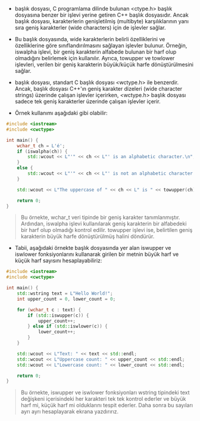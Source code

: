 - <cwctype> başlık dosyası, C programlama dilinde bulunan <ctype.h> başlık dosyasına benzer bir işlevi yerine getiren C++ başlık dosyasıdır. Ancak <cwctype> başlık dosyası, karakterlerin genişletilmiş (multibyte) karşılıklarının yanı sıra geniş karakterler (wide characters) için de işlevler sağlar.

- Bu başlık dosyasında, wide karakterlerin belirli özelliklerini ve özelliklerine göre sınıflandırılmasını sağlayan işlevler bulunur. Örneğin, iswalpha işlevi, bir geniş karakterin alfabede bulunan bir harf olup olmadığını belirlemek için kullanılır. Ayrıca, towupper ve towlower işlevleri, verilen bir geniş karakterin büyük/küçük harfe dönüştürülmesini sağlar.

- <cwctype> başlık dosyası, standart C başlık dosyası <wctype.h> ile benzerdir. Ancak, <cwctype> başlık dosyası C++'ın geniş karakter dizeleri (wide character strings) üzerinde çalışan işlevler içerirken, <wctype.h> başlık dosyası sadece tek geniş karakterler üzerinde çalışan işlevler içerir.

- Örnek kullanımı aşağıdaki gibi olabilir:

```CPP
#include <iostream>
#include <cwctype>

int main() {
    wchar_t ch = L'é';
    if (iswalpha(ch)) {
        std::wcout << L"'" << ch << L"' is an alphabetic character.\n";
    }
    else {
        std::wcout << L"'" << ch << L"' is not an alphabetic character.\n";
    }

    std::wcout << L"The uppercase of " << ch << L" is " << towupper(ch) << L".\n";

    return 0;
}

```

> Bu örnekte, wchar_t veri tipinde bir geniş karakter tanımlanmıştır. Ardından, iswalpha işlevi kullanılarak geniş karakterin bir alfabedeki bir harf olup olmadığı kontrol edilir. towupper işlevi ise, belirtilen geniş karakterin büyük harfe dönüştürülmüş halini döndürür.






- Tabii, aşağıdaki örnekte <cwctype> başlık dosyasında yer alan iswupper ve iswlower fonksiyonlarını kullanarak girilen bir metnin büyük harf ve küçük harf sayısını hesaplayabiliriz:


```CPP
#include <iostream>
#include <cwctype>

int main() {
    std::wstring text = L"Hello World!";
    int upper_count = 0, lower_count = 0;

    for (wchar_t c : text) {
        if (std::iswupper(c)) {
            upper_count++;
        } else if (std::iswlower(c)) {
            lower_count++;
        }
    }

    std::wcout << L"Text: " << text << std::endl;
    std::wcout << L"Uppercase count: " << upper_count << std::endl;
    std::wcout << L"Lowercase count: " << lower_count << std::endl;

    return 0;
}

```
> Bu örnekte, iswupper ve iswlower fonksiyonları wstring tipindeki text değişkeni içerisindeki her karakteri tek tek kontrol ederler ve büyük harf mi, küçük harf mi olduklarını tespit ederler. Daha sonra bu sayıları ayrı ayrı hesaplayarak ekrana yazdırırız.

